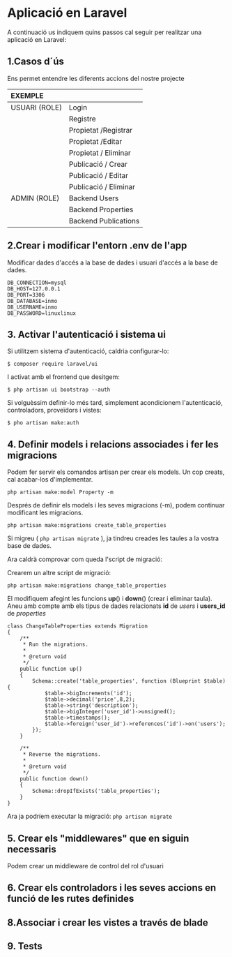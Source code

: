 # Aplicació en Laravel

A continuació us indiquem quins passos cal seguir per realitzar una aplicació en Laravel:

## 1.Casos d´ús

Ens permet entendre les diferents accions del nostre projecte

| EXEMPLE |  |
| :--- | :--- |
| USUARI \(ROLE\) | Login |
|  | Registre |
|  | Propietat /Registrar |
|  | Propietat /Editar |
|  | Propietat / Eliminar |
|  | Publicació / Crear |
|  | Publicació / Editar |
|  | Publicació / Eliminar |
| ADMIN \(ROLE\) | Backend Users |
|  | Backend Properties |
|  | Backend Publications |

## 2.Crear i modificar l'entorn .env de l'app

Modificar dades d'accés a la base de dades i usuari d'accés a la base de dades.

```text
DB_CONNECTION=mysql
DB_HOST=127.0.0.1
DB_PORT=3306
DB_DATABASE=inmo
DB_USERNAME=inmo
DB_PASSWORD=linuxlinux
```

## 3. Activar l'autenticació i sistema ui

Si utilitzem sistema d'autenticació, caldria configurar-lo:

```text
$ composer require laravel/ui
```

I activat amb el frontend que desitgem:

```text
$ php artisan ui bootstrap --auth
```

Si volguèssim definir-lo més tard, simplement acondicionem l'autenticació, controladors, proveïdors i vistes:

```text
$ pho artisan make:auth
```

## 4. Definir models i relacions associades i fer les migracions

Podem fer servir els comandos artisan per crear els models. Un cop creats, cal acabar-los d'implementar.



```text
php artisan make:model Property -m
```

Després de definir els models i les seves migracions \(-m\), podem continuar modificant les migracions.

```text
php artisan make:migrations create_table_properties
```

Si migreu \( `php artisan migrate` \), ja tindreu creades les taules a la vostra base de dades.

Ara caldrà comprovar com queda l'script de migració:

Crearem un altre script de migració:

```text
php artisan make:migrations change_table_properties
```

 El modifiquem afegint les funcions **up**\(\) i **down**\(\) \(crear i eliminar taula\). Aneu amb compte amb els tipus de dades relacionats **id** de _users_ i **users\_id** de _properties_

```text
class ChangeTableProperties extends Migration
{
    /**
     * Run the migrations.
     *
     * @return void
     */
    public function up()
    {
        Schema::create('table_properties', function (Blueprint $table) {
            $table->bigIncrements('id');
            $table->decimal('price',8,2);
            $table->string('description');
            $table->bigInteger('user_id')->unsigned();
            $table->timestamps();
            $table->foreign('user_id')->references('id')->on('users');
        });
    }

    /**
     * Reverse the migrations.
     *
     * @return void
     */
    public function down()
    {
        Schema::dropIfExists('table_properties');
    }
}

```

Ara ja podríem executar la migració: `php artisan migrate`



## 5. Crear els "middlewares" que en siguin necessaris

Podem crear un middleware de control del rol d'usuari

## 6. Crear els controladors i les seves accions en funció de les rutes definides

## 8.Associar i crear les vistes a través de blade

## 9. Tests

## 

